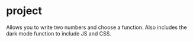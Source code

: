 # project

Allows you to write two numbers and choose a function. Also includes the dark mode function to include JS and CSS.
